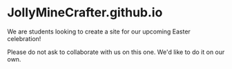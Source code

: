 # JollyMineCrafter.github.io

We are students looking to create a site for our upcoming Easter celebration!

Please do not ask to collaborate with us on this one. We'd like to do it on our own.
